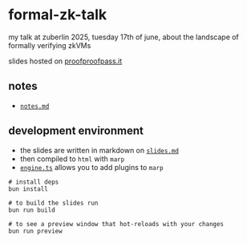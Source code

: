 # formal-zk-talk

my talk at zuberlin 2025, tuesday 17th of june, about the landscape of formally verifying zkVMs

slides hosted on [proofproofpass.it](https://proofproofpass.it)

## notes

- [`notes.md`](./src/notes.md)

## development environment

- the slides are written in markdown on [`slides.md`](./src/slides.md)
- then compiled to `html` with `marp`
- [`engine.ts`](./marp/engine.ts) allows you to add plugins to `marp`

```
# install deps
bun install

# to build the slides run
bun run build

# to see a preview window that hot-reloads with your changes
bun run preview
```
